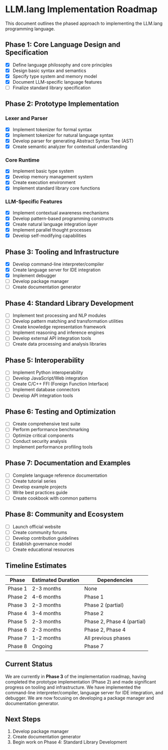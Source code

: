 # LLM.lang Implementation Roadmap

This document outlines the phased approach to implementing the LLM.lang programming language.

## Phase 1: Core Language Design and Specification

- [x] Define language philosophy and core principles
- [x] Design basic syntax and semantics
- [x] Specify type system and memory model
- [x] Document LLM-specific language features
- [ ] Finalize standard library specification

## Phase 2: Prototype Implementation

### Lexer and Parser
- [x] Implement tokenizer for formal syntax
- [x] Implement tokenizer for natural language syntax
- [x] Develop parser for generating Abstract Syntax Tree (AST)
- [x] Create semantic analyzer for contextual understanding

### Core Runtime
- [x] Implement basic type system
- [x] Develop memory management system
- [x] Create execution environment
- [x] Implement standard library core functions

### LLM-Specific Features
- [x] Implement contextual awareness mechanisms
- [x] Develop pattern-based programming constructs
- [x] Create natural language integration layer
- [x] Implement parallel thought processes
- [x] Develop self-modifying capabilities

## Phase 3: Tooling and Infrastructure

- [x] Develop command-line interpreter/compiler
- [x] Create language server for IDE integration
- [x] Implement debugger
- [ ] Develop package manager
- [ ] Create documentation generator

## Phase 4: Standard Library Development

- [ ] Implement text processing and NLP modules
- [ ] Develop pattern matching and transformation utilities
- [ ] Create knowledge representation framework
- [ ] Implement reasoning and inference engines
- [ ] Develop external API integration tools
- [ ] Create data processing and analysis libraries

## Phase 5: Interoperability

- [ ] Implement Python interoperability
- [ ] Develop JavaScript/Web integration
- [ ] Create C/C++ FFI (Foreign Function Interface)
- [ ] Implement database connectors
- [ ] Develop API integration tools

## Phase 6: Testing and Optimization

- [ ] Create comprehensive test suite
- [ ] Perform performance benchmarking
- [ ] Optimize critical components
- [ ] Conduct security analysis
- [ ] Implement performance profiling tools

## Phase 7: Documentation and Examples

- [ ] Complete language reference documentation
- [ ] Create tutorial series
- [ ] Develop example projects
- [ ] Write best practices guide
- [ ] Create cookbook with common patterns

## Phase 8: Community and Ecosystem

- [ ] Launch official website
- [ ] Create community forums
- [ ] Develop contribution guidelines
- [ ] Establish governance model
- [ ] Create educational resources

## Timeline Estimates

| Phase | Estimated Duration | Dependencies |
|-------|-------------------|--------------|
| Phase 1 | 2-3 months | None |
| Phase 2 | 4-6 months | Phase 1 |
| Phase 3 | 2-3 months | Phase 2 (partial) |
| Phase 4 | 3-4 months | Phase 2 |
| Phase 5 | 2-3 months | Phase 2, Phase 4 (partial) |
| Phase 6 | 2-3 months | Phase 2, Phase 4 |
| Phase 7 | 1-2 months | All previous phases |
| Phase 8 | Ongoing | Phase 7 |

## Current Status

We are currently in **Phase 3** of the implementation roadmap, having completed the prototype implementation (Phase 2) and made significant progress on tooling and infrastructure. We have implemented the command-line interpreter/compiler, language server for IDE integration, and debugger. We are now focusing on developing a package manager and documentation generator.

## Next Steps

1. Develop package manager
2. Create documentation generator
3. Begin work on Phase 4: Standard Library Development
